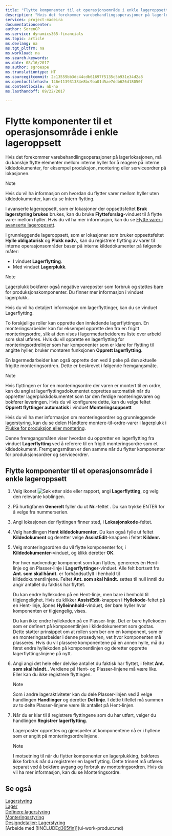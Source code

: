 ```yaml
---
title: "Flytte komponenter til et operasjonsområde i enkle lageroppsett | Microsoft-dokumentasjon"
description: "Hvis det forekommer varebehandlingsoperasjoner på lagerlokasjonen, må du kanskje flytte elementer mellom interne hyller for å reagere på interne kildedokumenter, for eksempel produksjon, montering eller serviceordrer på lokasjonen."
services: project-madeira
documentationcenter: 
author: SorenGP
ms.service: dynamics365-financials
ms.topic: article
ms.devlang: na
ms.tgt_pltfrm: na
ms.workload: na
ms.search.keywords: 
ms.date: 08/16/2017
ms.author: sgroespe
ms.translationtype: HT
ms.sourcegitcommit: 2c13559bb3dc44cdb61697f5135c5b931e34d2a8
ms.openlocfilehash: 146e113931384e8bc9ba01d5ae7ddb626d18050f
ms.contentlocale: nb-no
ms.lasthandoff: 09/22/2017

---
```

# <a name="how-to-move-components-to-an-operation-area-in-basic-warehouse-configurations"></a>Flytte komponenter til et operasjonsområde i enkle lageroppsett
Hvis det forekommer varebehandlingsoperasjoner på lagerlokasjonen, må du kanskje flytte elementer mellom interne hyller for å reagere på interne kildedokumenter, for eksempel produksjon, montering eller serviceordrer på lokasjonen.  

> [!NOTE]  
>  Hvis du vil ha informasjon om hvordan du flytter varer mellom hyller uten kildedokumenter, kan du se Intern flytting.  

I avanserte lageroppsett, som er lokasjoner der oppsettsfeltet **Bruk lagerstyring brukes** brukes, kan du bruke **Flytteforslag**-vinduet til å flytte varer mellom hyller. Hvis du vil ha mer informasjon, kan du se [Flytte varer i avanserte lageroppsett](warehouse-how-to-move-items-in-advanced-warehousing.md).  

I grunnleggende lageroppsett, som er lokasjoner som bruker oppsettsfeltet **Hylle obligatorisk** og **Plukk nødv.**, kan du registrere flytting av varer til interne operasjonsområder baser på interne kildedokumenter på følgende måter:  

-   I vinduet **Lagerflytting**.  
-   Med vinduet **Lagerplukk**.  

> [!NOTE]  
>  Lagerplukk bokfører også negative vareposter som forbruk og støttes bare for produksjonskomponenter. Du finner mer informasjon i vinduet lagerplukk.  

Hvis du vil ha detaljert informasjon om lagerflyttinger, kan du se vinduet Lagerflytting.  

To forskjellige roller kan opprette den innledende lagerflyttingen. En monteringsarbeider kan for eksempel opprette den fra en frigitt monteringsordre, slik at den vises i lagermedarbeiderens liste over arbeid som skal utføres. Hvis du vil opprette en lagerflytting for monteringsordrelinjer som har komponenter som er klare for flytting til angitte hyller, bruker montøren funksjonen **Opprett lagerflytting**.  

En lagermedarbeider kan også opprette den ved å peke på den aktuelle frigitte monteringsordren. Dette er beskrevet i følgende fremgangsmåte.  

> [!NOTE]  
>  Hvis flyttingen er for en monteringsordre der varen er montert til en ordre, kan du angi at lagerflyttingsdokumentet opprettes automatisk når du oppretter lagerplukkdokumentet som tar den ferdige monteringsvaren og bokfører leveringen. Hvis du vil konfigurere dette, kan du velge feltet **Opprett flyttinger automatisk** i vinduet **Monteringsoppsett**  
>   
>  Hvis du vil ha mer informasjon om monteringsordrer og grunnleggende lagerstyring, kan du se delen Håndtere montere-til-ordre-varer i lagerplukk i [Plukke for produksjon eller montering](warehouse-how-to-pick-for-production.md).  

Denne fremgangsmåten viser hvordan du oppretter en lagerflytting fra vinduet **Lagerflytting** ved å referere til en frigitt monteringsordre som et kildedokument. Fremgangsmåten er den samme når du flytter komponenter for produksjonsordrer og serviceordrer.  

## <a name="to-move-components-to-an-operation-area-in-basic-warehouse-configurations"></a>Flytte komponenter til et operasjonsområde i enkle lageroppsett  
1.  Velg ikonet ![Søk etter side eller rapport](media/ui-search/search_small.png "Ikonet Søk etter side eller rapport"), angi **Lagerflytting**, og velg den relevante koblingen.  
2.  På hurtigfanen **Generelt** fyller du ut **Nr.**-feltet . Du kan trykke ENTER for å velge fra nummerserien.  
3.  Angi lokasjonen der flyttingen finner sted, i **Lokasjonskode**-feltet.  
4.  Velg handlingen **Hent kildedokumenter**. Du kan også fylle ut feltet **Kildedokument** og deretter velge **AssistEdit**-knappen i feltet **Kildenr.**  
5.  Velg monteringsordren du vil flytte komponenter for, i **Kildedokumenter**-vinduet, og klikk deretter **OK**.  

    For hver nødvendige komponent som kan flyttes, genereres én Hent-linje og én Plasser-linje i **Lagerflyttinger**-vinduet. Alle felt bortsett fra **Ant. som skal håndt.** er forhåndsutfylt i henhold til kildedokumentlinjene. Feltet **Ant. som skal håndt.** settes til null inntil du angir antallet du faktisk har flyttet.  

    Du kan endre hyllekoden på en Hent-linje, men bare i henhold til tilgjengelighet. Hvis du klikker **AssistEdit**-knappen i **Hyllekode**-feltet på en Hent-linje, åpnes **Hylleinnhold**-vinduet, der bare hyller hvor komponenten er tilgjengelig, vises.  

    Du kan ikke endre hyllekoden på en Plasser-linje. Det er bare hyllekoden som er definert på komponentlinjen i kildedokumentet som godtas. Dette støtter prinsippet om at rollen som ber om en komponent, som er en monteringsarbeider i denne prosedyren, vet hvor komponenten må plasseres. Hvis du vil plassere komponentene på en annen hylle, må du først endre hyllekoden på komponentlinjen og deretter opprette lagerflyttingslinjene på nytt.  
6.  Angi angi det hele eller delvise antallet du faktisk har flyttet, i feltet **Ant. som skal håndt.**. Verdiene på Hent- og Plasser-linjene må være like. Eller kan du ikke registrere flyttingen.  

    > [!NOTE]  
    >  Som i andre lageraktiviteter kan du dele Plasser-linjen ved å velge handlingen **Handlinger** og deretter **Del linje**. I dette tilfellet må summen av to delte Plasser-linjene være lik antallet på Hent-linjen.  

7.  Når du er klar til å registrere flyttingene som du har utført, velger du handlingen **Registrer lagerflytting**.  

    Lagerposter opprettes og gjenspeiler at komponentene nå er i hyllene som er angitt på monteringsordrelinjene.  

    > [!NOTE]  
    >  I motsetning til når du flytter komponenter en lagerplukking, bokføres ikke forbruk når du registrerer en lagerflytting. Dette trinnet må utføres separat ved å bokføre avgang og forbruk av monteringsordren. Hvis du vil ha mer informasjon, kan du se Monteringsordre.  

## <a name="see-also"></a>Se også  
[Lagerstyring](warehouse-manage-warehouse.md)  
[Lager](inventory-manage-inventory.md)  
[Definere lagerstyring](warehouse-setup-warehouse.md)     
[Monteringsstyring](assembly-assemble-items.md)    
[Designdetaljer: Lagerstyring](design-details-warehouse-management.md)  
[Arbeide med [!INCLUDE[d365fin](includes/d365fin_md.md)]](ui-work-product.md)

